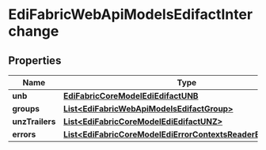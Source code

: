 
# EdiFabricWebApiModelsEdifactInterchange

## Properties
Name | Type | Description | Notes
------------ | ------------- | ------------- | -------------
**unb** | [**EdiFabricCoreModelEdiEdifactUNB**](EdiFabricCoreModelEdiEdifactUNB.md) |  |  [optional]
**groups** | [**List&lt;EdiFabricWebApiModelsEdifactGroup&gt;**](EdiFabricWebApiModelsEdifactGroup.md) |  |  [optional]
**unzTrailers** | [**List&lt;EdiFabricCoreModelEdiEdifactUNZ&gt;**](EdiFabricCoreModelEdiEdifactUNZ.md) |  |  [optional]
**errors** | [**List&lt;EdiFabricCoreModelEdiErrorContextsReaderErrorContext&gt;**](EdiFabricCoreModelEdiErrorContextsReaderErrorContext.md) |  |  [optional]



